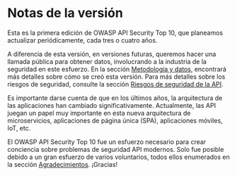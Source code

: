 Notas de la versión
===================

Esta es la primera edición de OWASP API Security Top 10, que planeamos actualizar
periódicamente, cada tres o cuatro años.

A diferencia de esta versión, en versiones futuras, queremos hacer una
llamada pública para obtener datos, involucrando a la industria de la seguridad
en este esfuerzo. En la sección [Metodología y datos][1], encontrará más detalles
sobre cómo se creó esta versión. Para más detalles sobre los riesgos de seguridad,
consulte la sección [Riesgos de seguridad de la API][2].

Es importante darse cuenta de que en los últimos años, la arquitectura de
las aplicaciones han cambiado significativamente. Actualmente, las API juegan
un papel muy importante en esta nueva arquitectura de microservicios,
aplicaciones de página única (SPA), aplicaciones móviles, IoT, etc.

El OWASP API Security Top 10 fue un esfuerzo necesario para crear conciencia sobre
problemas de seguridad API modernos. Solo fue posible debido a un gran esfuerzo de
varios voluntarios, todos ellos enumerados en la sección [Agradecimientos][3].
¡Gracias!

[1]: ./0xd0-about-data.md
[2]: ./0x10-api-security-risks.md
[3]: ./0xd1-acknowledgments.md
